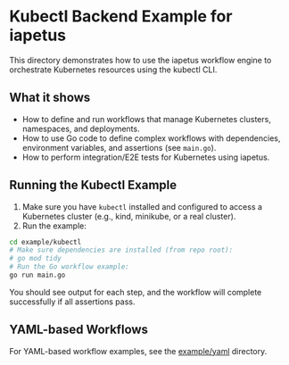 # Kubectl Backend Example for iapetus

This directory demonstrates how to use the iapetus workflow engine to orchestrate Kubernetes resources using the kubectl CLI.

## What it shows
- How to define and run workflows that manage Kubernetes clusters, namespaces, and deployments.
- How to use Go code to define complex workflows with dependencies, environment variables, and assertions (see `main.go`).
- How to perform integration/E2E tests for Kubernetes using iapetus.

## Running the Kubectl Example

1. Make sure you have `kubectl` installed and configured to access a Kubernetes cluster (e.g., kind, minikube, or a real cluster).
2. Run the example:

```sh
cd example/kubectl
# Make sure dependencies are installed (from repo root):
# go mod tidy
# Run the Go workflow example:
go run main.go
```

You should see output for each step, and the workflow will complete successfully if all assertions pass.

## YAML-based Workflows

For YAML-based workflow examples, see the [example/yaml](../yaml) directory. 
